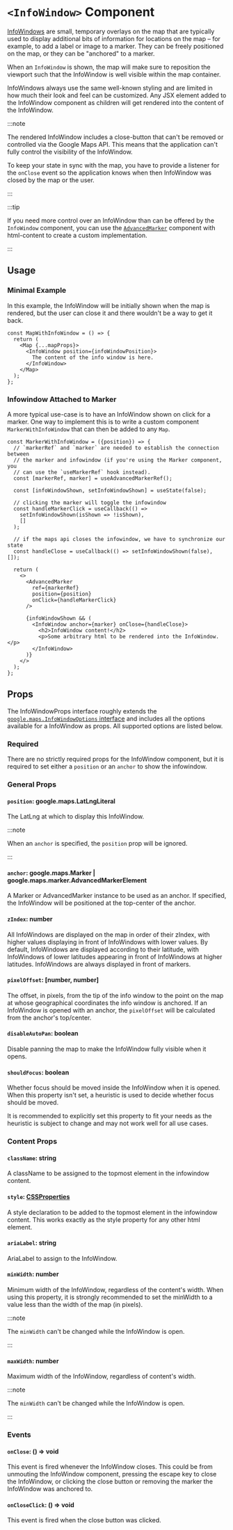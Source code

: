 # `<InfoWindow>` Component

[InfoWindows][gmp-infowindow] are small, temporary overlays on the map that
are typically used to display additional bits of information for locations on
the map – for example, to add a label or image to a marker. They can be
freely positioned on the map, or they can be "anchored" to a marker.

When an `InfoWindow` is shown, the map will make sure to reposition the viewport
such that the InfoWindow is well visible within the map container.

InfoWindows always use the same well-known styling and are limited in how much
their look and feel can be customized. Any JSX element added to the
InfoWindow component as children will get rendered into the content of the 
InfoWindow.

:::note

The rendered InfoWindow includes a close-button that can't be removed or
controlled via the Google Maps API. This means that the application can't
fully control the visibility of the InfoWindow.

To keep your state in sync with the map, you have to provide a listener for the 
`onClose` event so the application knows when then InfoWindow was closed by 
the map or the user.

:::

:::tip

If you need more control over an InfoWindow than can be offered by the
`InfoWindow` component, you can use the [`AdvancedMarker`](./advanced-marker.md)
component with html-content to create a custom implementation.

:::

## Usage

### Minimal Example

In this example, the InfoWindow will be initially shown when the map is
rendered, but the user can close it and there wouldn't be a way to get it back.

```tsx
const MapWithInfoWindow = () => {
  return (
    <Map {...mapProps}>
      <InfoWindow position={infoWindowPosition}>
        The content of the info window is here.
      </InfoWindow>
    </Map>
  );
};
```

### Infowindow Attached to Marker

A more typical use-case is to have an InfoWindow shown on click for a marker.
One way to implement this is to write a custom component
`MarkerWithInfoWindow` that can then be added to any `Map`.

```tsx
const MarkerWithInfoWindow = ({position}) => {
  // `markerRef` and `marker` are needed to establish the connection between
  // the marker and infowindow (if you're using the Marker component, you
  // can use the `useMarkerRef` hook instead).
  const [markerRef, marker] = useAdvancedMarkerRef();

  const [infoWindowShown, setInfoWindowShown] = useState(false);

  // clicking the marker will toggle the infowindow
  const handleMarkerClick = useCallback(() =>
    setInfoWindowShown(isShown => !isShown),
    []
  );

  // if the maps api closes the infowindow, we have to synchronize our state
  const handleClose = useCallback(() => setInfoWindowShown(false), []);

  return (
    <>
      <AdvancedMarker
        ref={markerRef}
        position={position}
        onClick={handleMarkerClick}
      />

      {infoWindowShown && (
        <InfoWindow anchor={marker} onClose={handleClose}>
          <h2>InfoWindow content!</h2>
          <p>Some arbitrary html to be rendered into the InfoWindow.</p>
        </InfoWindow>
      )}
    </>
  );
};
```

## Props

The InfoWindowProps interface roughly extends the [`google.maps.InfoWindowOptions`
interface][gmp-infowindow-options] and includes all the options available for a
InfoWindow as props. All supported options are listed below.

### Required

There are no strictly required props for the InfoWindow component, but it is
required to set either a `position` or an `anchor` to show the infowindow.

### General Props

#### `position`: google.maps.LatLngLiteral

The LatLng at which to display this InfoWindow.

:::note

When an `anchor` is specified, the `position` prop will be ignored.

:::

#### `anchor`: google.maps.Marker | google.maps.marker.AdvancedMarkerElement

A Marker or AdvancedMarker instance to be used as an anchor. If specified, the
InfoWindow will be positioned at the top-center of the anchor.

#### `zIndex`: number

All InfoWindows are displayed on the map in order of their zIndex, with
higher values displaying in front of InfoWindows with lower values. By
default, InfoWindows are displayed according to their latitude, with
InfoWindows of lower latitudes appearing in front of InfoWindows at higher
latitudes. InfoWindows are always displayed in front of markers.

#### `pixelOffset`: [number, number]

The offset, in pixels, from the tip of the info window to the point on the
map at whose geographical coordinates the info window is anchored.
If an InfoWindow is opened with an anchor, the `pixelOffset` will be
calculated from the anchor's top/center.

#### `disableAutoPan`: boolean

Disable panning the map to make the InfoWindow fully visible when it opens.

#### `shouldFocus`: boolean

Whether focus should be moved inside the InfoWindow when it is opened. When
this property isn't set, a heuristic is used to decide whether focus should
be moved.

It is recommended to explicitly set this property to fit your needs as the
heuristic is subject to change and may not work well for all use cases.

### Content Props

#### `className`: string

A className to be assigned to the topmost element in the infowindow content.

#### `style`: [CSSProperties][react-dev-styling]

A style declaration to be added to the topmost element in the infowindow
content. This works exactly as the style property for any other
html element.

#### `ariaLabel`: string

AriaLabel to assign to the InfoWindow.

#### `minWidth`: number

Minimum width of the InfoWindow, regardless of the content's width. When
using this property, it is strongly recommended to set the minWidth to a
value less than the width of the map (in pixels).

:::note

The `minWidth` can't be changed while the InfoWindow is open.

:::

#### `maxWidth`: number

Maximum width of the InfoWindow, regardless of content's width.

:::note

The `minWidth` can't be changed while the InfoWindow is open.

:::

### Events

#### `onClose`: () => void

This event is fired whenever the InfoWindow closes. This could be from
unmouting the InfoWindow component, pressing the escape key to close the
InfoWindow, or clicking the close button or removing the marker the
InfoWindow was anchored to.

#### `onCloseClick`: () => void

This event is fired when the close button was clicked.

[gmp-infowindow]: https://developers.google.com/maps/documentation/javascript/infowindows
[gmp-infowindow-options]: https://developers.google.com/maps/documentation/javascript/reference/info-window#InfoWindowOptions
[react-dev-styling]: https://react.dev/reference/react-dom/components/common#applying-css-styles
